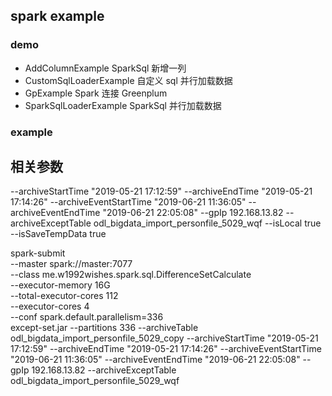## spark example

### demo

* AddColumnExample SparkSql 新增一列
* CustomSqlLoaderExample 自定义 sql 并行加载数据
* GpExample Spark 连接 Greenplum
* SparkSqlLoaderExample SparkSql 并行加载数据

### example 

## 相关参数

--archiveStartTime
"2019-05-21 17:12:59"
--archiveEndTime
"2019-05-21 17:14:26"
--archiveEventStartTime
"2019-06-21 11:36:05"
--archiveEventEndTime
"2019-06-21 22:05:08"
--gpIp
192.168.13.82
--archiveExceptTable
odl_bigdata_import_personfile_5029_wqf
--isLocal
true
--isSaveTempData
true



spark-submit \
--master spark://master:7077 \
--class me.w1992wishes.spark.sql.DifferenceSetCalculate \
--executor-memory 16G \
--total-executor-cores 112 \
--executor-cores 4 \
--conf spark.default.parallelism=336 \
except-set.jar --partitions 336 --archiveTable odl_bigdata_import_personfile_5029_copy --archiveStartTime "2019-05-21 17:12:59" --archiveEndTime "2019-05-21 17:14:26" --archiveEventStartTime "2019-06-21 11:36:05" --archiveEventEndTime "2019-06-21 22:05:08" --gpIp 192.168.13.82 --archiveExceptTable odl_bigdata_import_personfile_5029_wqf
